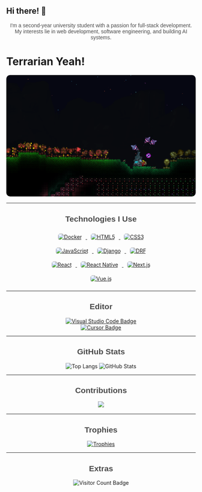 ## Hi there! 👋

<p align="center" style="font-family: 'Poppins', sans-serif; color: #4A4A4A;">
I'm a second-year university student with a passion for full-stack development.  
My interests lie in web development, software engineering, and building AI systems.  
</p>


# Terrarian Yeah!


<p align="center">
  <img src="images/terraria.png" alt="Terraria Image" style="border-radius: 10px;"/>
</p>

<!--
[![Rating](https://badgen.org/img/atcoder/hasitaka/rating/algorithm?style=plastic)](https://atcoder.jp/users/hasitaka?contestType=algo)
-->

---

<h2 align="center" style="font-family: 'Poppins', sans-serif; color: #4A4A4A;">Technologies I Use</h2>

<p align="center">
  <a href="https://www.docker.com/">
    <img src="https://cdn.jsdelivr.net/npm/simple-icons@v5/icons/docker.svg" alt="Docker" height="50" style="margin: 10px; background-color: white; border-radius: 5px;"/>
  </a>
  <a href="https://developer.mozilla.org/en-US/docs/Web/Guide/HTML">
    <img src="https://cdn.jsdelivr.net/npm/simple-icons@v5/icons/html5.svg" alt="HTML5" height="50" style="margin: 10px; background-color: white; border-radius: 5px;"/>
  </a>
  <a href="https://developer.mozilla.org/en-US/docs/Web/CSS">
    <img src="https://cdn.jsdelivr.net/npm/simple-icons@v5/icons/css3.svg" alt="CSS3" height="50" style="margin: 10px; background-color: white; border-radius: 5px;"/>
  </a>
<br>
  <a href="https://developer.mozilla.org/en-US/docs/Web/JavaScript">
    <img src="https://cdn.jsdelivr.net/npm/simple-icons@v5/icons/javascript.svg" alt="JavaScript" height="50" style="margin: 10px; background-color: white; border-radius: 5px;"/>
  </a>
  <a href="https://www.djangoproject.com/">
    <img src="https://cdn.jsdelivr.net/npm/simple-icons@v5/icons/django.svg" alt="Django" height="50" style="margin: 10px; background-color: white; border-radius: 5px;"/>
  </a>
  <a href="https://www.django-rest-framework.org/">
    <img src="https://cdn.jsdelivr.net/npm/simple-icons@v5/icons/django.svg" alt="DRF" height="50" style="margin: 10px; background-color: white; border-radius: 5px;"/>
  </a>
  <br>
  <a href="https://reactjs.org/">
    <img src="https://cdn.jsdelivr.net/npm/simple-icons@v5/icons/react.svg" alt="React" height="50" style="margin: 10px; background-color: white; border-radius: 5px;"/>
  </a>
  <a href="https://reactnative.dev/">
    <img src="https://cdn.jsdelivr.net/npm/simple-icons@v5/icons/react.svg" alt="React Native" height="50" style="margin: 10px; background-color: white; border-radius: 5px;"/>
  </a>
  <a href="https://nextjs.org/">
    <img src="https://cdn.jsdelivr.net/npm/simple-icons@v5/icons/nextdotjs.svg" alt="Next.js" height="50" style="margin: 10px; background-color: white; border-radius: 5px;"/>
  </a>
  <br>
  <a href="https://vuejs.org/">
    <img src="https://cdn.jsdelivr.net/npm/simple-icons@v5/icons/vuedotjs.svg" alt="Vue.js" height="50" style="margin: 10px; background-color: white; border-radius: 5px;"/>
  </a>
</p>

---

<h2 align="center" style="font-family: 'Poppins', sans-serif; color: #4A4A4A;">Editor</h2>

<p align="center">
  <a href="https://code.visualstudio.com/">
    <img src="https://img.shields.io/badge/Visual_Studio_Code-blue?style=for-the-badge&logo=visual-studio-code&logoColor=white" alt="Visual Studio Code Badge"/>
  </a>
<br>
  <a href="https://cursor.so/">
    <img src="https://img.shields.io/badge/Cursor-black?style=for-the-badge&logo=cursor&logoColor=white" alt="Cursor Badge"/>
  </a>
</p>

---

<h2 align="center" style="font-family: 'Poppins', sans-serif; color: #4A4A4A;">GitHub Stats</h2>

<p align="center">
  <img alt="Top Langs" height="150px" src="https://github-readme-stats.vercel.app/api/top-langs/?username=taku072002T&layout=compact&count_private=true&show_icons=true&theme=tokyonight" />
  <img alt="GitHub Stats" height="150px" src="https://github-readme-stats.vercel.app/api?username=taku072002T&count_private=true&show_icons=true&theme=tokyonight" />
</p>

---

<h2 align="center" style="font-family: 'Poppins', sans-serif; color: #4A4A4A;">Contributions</h2>

<p align="center">
  <img src="https://github-profile-summary-cards.vercel.app/api/cards/profile-details?username=taku072002T&theme=2077" />
</p>

---

<h2 align="center" style="font-family: 'Poppins', sans-serif; color: #4A4A4A;">Trophies</h2>

<p align="center">
  <a href="https://github-profile-trophy.vercel.app/?username=taku072002T&theme=onedark">
    <img src="https://github-profile-trophy.vercel.app/?username=taku072002T&theme=onedark" alt="Trophies" />
  </a>
</p>

---

<h2 align="center" style="font-family: 'Poppins', sans-serif; color: #4A4A4A;">Extras</h2>

<p align="center">
  <img src="https://komarev.com/ghpvc/?username=taku072002T&style=for-the-badge&color=brightgreen" alt="Visitor Count Badge"/>
</p>

<!-- Add this to the head of your HTML file -->
<link href="https://fonts.googleapis.com/css2?family=Poppins:wght@300;400;500&display=swap" rel="stylesheet">
